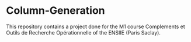 # Column-Generation
This repository contains a project done for the M1 course Complements et Outils de Recherche Opérationnelle of the ENSIIE (Paris Saclay).
